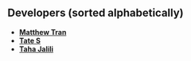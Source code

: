 Developers (sorted alphabetically)
---------------------------------------
* **[Matthew Tran](https://github.com/matthewt154)**
* **[Tate S](https://github.com/tatesh)**
* **[Taha Jalili](https://github.com/tahajalili)**
